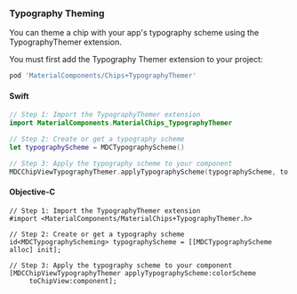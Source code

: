 ### Typography Theming

You can theme a chip with your app's typography scheme using the TypographyThemer extension.

You must first add the Typography Themer extension to your project:

```bash
pod 'MaterialComponents/Chips+TypographyThemer'
```

<!--<div class="material-code-render" markdown="1">-->
#### Swift
```swift
// Step 1: Import the TypographyThemer extension
import MaterialComponents.MaterialChips_TypographyThemer

// Step 2: Create or get a typography scheme
let typographyScheme = MDCTypographyScheme()

// Step 3: Apply the typography scheme to your component
MDCChipViewTypographyThemer.applyTypographyScheme(typographyScheme, to: component)
```

#### Objective-C

```objc
// Step 1: Import the TypographyThemer extension
#import <MaterialComponents/MaterialChips+TypographyThemer.h>

// Step 2: Create or get a typography scheme
id<MDCTypographyScheming> typographyScheme = [[MDCTypographyScheme alloc] init];

// Step 3: Apply the typography scheme to your component
[MDCChipViewTypographyThemer applyTypographyScheme:colorScheme
     toChipView:component];
```
<!--</div>-->
